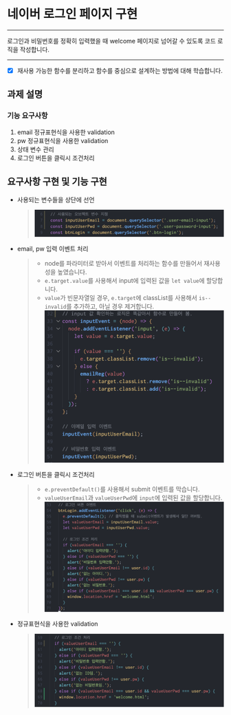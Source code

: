 # 네이버 로그인 페이지 구현

---

로그인과 비밀번호를 정확히 입력했을 때 welcome 페이지로 넘어갈 수 있도록 코드 로직을 작성합니다.

---

- [x] 재사용 가능한 함수를 분리하고 함수를 중심으로 설계하는 방법에 대해 학습합니다.

## 과제 설명

### 기능 요구사항

1. email 정규표현식을 사용한 validation
2. pw 정규표현식을 사용한 validation
3. 상태 변수 관리
4. 로그인 버튼을 클릭시 조건처리

## 요구사항 구현 및 기능 구현

- 사용되는 변수들을 상단에 선언

  > ![Alt text](./assets/readme/states.png)

- email, pw 입력 이벤트 처리

  > - node를 파라미터로 받아서 이벤트를 처리하는 함수를 만들어서 재사용성을 높였습니다.
  > - `e.target.value`를 사용해서 input에 입력된 값을 `let value`에 할당합니다.
  > - `value`가 빈문자열일 경우, `e.target`에 classList를 사용해서 `is--invalid`를 추가하고, 아닐 경우 제거합니다.
  >   ![Alt text](./assets/readme/input_event.png)

- 로그인 버튼을 클릭시 조건처리

  > - `e.preventDefault()`를 사용해서 submit 이벤트를 막습니다.
  > - `valueUserEmail`과 `valueUserPwd`에 `input`에 입력된 값을 할당합니다.
  >   ![Alt text](./assets/readme/btnLogin_click.png)

- 정규표현식을 사용한 validation

  > ![Alt text](./assets/readme/validation.png)
